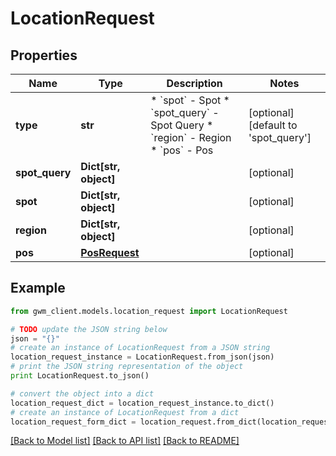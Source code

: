 # LocationRequest


## Properties
Name | Type | Description | Notes
------------ | ------------- | ------------- | -------------
**type** | **str** | * &#x60;spot&#x60; - Spot * &#x60;spot_query&#x60; - Spot Query * &#x60;region&#x60; - Region * &#x60;pos&#x60; - Pos | [optional] [default to 'spot_query']
**spot_query** | **Dict[str, object]** |  | [optional] 
**spot** | **Dict[str, object]** |  | [optional] 
**region** | **Dict[str, object]** |  | [optional] 
**pos** | [**PosRequest**](PosRequest.md) |  | [optional] 

## Example

```python
from gwm_client.models.location_request import LocationRequest

# TODO update the JSON string below
json = "{}"
# create an instance of LocationRequest from a JSON string
location_request_instance = LocationRequest.from_json(json)
# print the JSON string representation of the object
print LocationRequest.to_json()

# convert the object into a dict
location_request_dict = location_request_instance.to_dict()
# create an instance of LocationRequest from a dict
location_request_form_dict = location_request.from_dict(location_request_dict)
```
[[Back to Model list]](../README.md#documentation-for-models) [[Back to API list]](../README.md#documentation-for-api-endpoints) [[Back to README]](../README.md)


